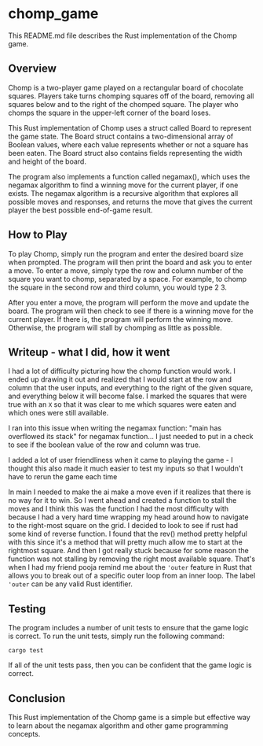 # chomp_game

This README.md file describes the Rust implementation of the Chomp game.

## Overview

Chomp is a two-player game played on a rectangular board of chocolate squares. Players take turns chomping squares off of the board, removing all squares below and to 
the right of the chomped square. The player who chomps the square in the upper-left corner of the board loses.

This Rust implementation of Chomp uses a struct called Board to represent the game state. The Board struct contains a two-dimensional array of Boolean values, where 
each value represents whether or not a square has been eaten. The Board struct also contains fields representing the width and height of the board.

The program also implements a function called negamax(), which uses the negamax algorithm to find a winning move for the current player, if one exists. The negamax 
algorithm is a recursive algorithm that explores all possible moves and responses, and returns the move that gives the current player the best possible end-of-game 
result.

## How to Play

To play Chomp, simply run the program and enter the desired board size when prompted. The program will then print the board and ask you to enter a move. To enter a 
move, simply type the row and column number of the square you want to chomp, separated by a space. For example, to chomp the square in the second row and third column, 
you would type 2 3.

After you enter a move, the program will perform the move and update the board. The program will then check to see if there is a winning move for the current player. If 
there is, the program will perform the winning move. Otherwise, the program will stall by chomping as little as possible.

## Writeup - what I did, how it went

I had a lot of difficulty picturing how the chomp function would work. I ended up drawing it out and realized that I would start at the  row and 
column that the user 
inputs, and everything to the right of the given square,
and everything below it will become false. I marked the squares that were true with an `X` so that it was clear to me which squares were eaten and 
which ones were still 
available.

I ran into this issue when writing the negamax function:
"main has overflowed its stack" for negamax function... I just needed to put in a check to see if the boolean value of the row and column was true.

I added a lot of user friendliness when it came to playing the game - I thought this also made it much easier to test my inputs so that I wouldn't 
have to rerun the game each time

In main I needed to make the ai make a move even if it realizes that there is no way for it to win. So I went ahead and created a function to stall
the moves and I think this was the function I had the most difficulty with because I had a very hard time wrapping my head around how to navigate
to the right-most square on the grid. I decided to look to see if rust had some kind of reverse function. I found that the rev() method pretty
helpful with this since it's a method that will pretty much allow me to start at the rightmost square. And then I got really stuck because for 
some reason the function was not stalling by removing the right most available square. That's when I had my friend pooja remind me about the 
`'outer` feature in Rust that allows you to break out of a specific outer loop from an inner loop. The label `'outer` can be any valid Rust 
identifier.


## Testing

The program includes a number of unit tests to ensure that the game logic is correct. To run the unit tests, simply run the following command:

`cargo test`

If all of the unit tests pass, then you can be confident that the game logic is correct.

## Conclusion

This Rust implementation of the Chomp game is a simple but effective way to learn about the negamax algorithm and other game programming concepts. 
